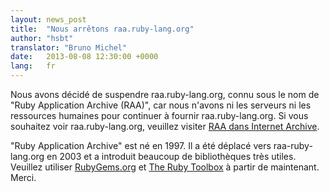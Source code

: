 ```yaml
---
layout: news_post
title:  "Nous arrêtons raa.ruby-lang.org"
author: "hsbt"
translator: "Bruno Michel"
date:   2013-08-08 12:30:00 +0000
lang:   fr
---
```


Nous avons décidé de suspendre raa.ruby-lang.org, connu sous le nom de "Ruby
Application Archive (RAA)", car nous n'avons ni les serveurs ni les ressources
humaines pour continuer à fournir raa.ruby-lang.org.
Si vous souhaitez voir raa.ruby-lang.org, veuillez visiter
[RAA dans Internet Archive][1].

"Ruby Application Archive" est né en 1997. Il a été déplacé vers
raa-ruby-lang.org en 2003 et a introduit beaucoup de bibliothèques très
utiles. Veuillez utiliser [RubyGems.org][2] et [The Ruby Toolbox][3] à
partir de maintenant.
Merci.



[1]: http://web.archive.org/web/*/http://raa.ruby-lang.org/
[2]: https://rubygems.org/
[3]: https://www.ruby-toolbox.com/
